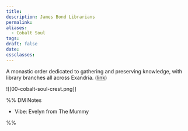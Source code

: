 ```yaml
---
title: 
description: James Bond Librarians
permalink: 
aliases:
  - Cobalt Soul
tags: 
draft: false
date: 
cssclasses:
---
```

A monastic order dedicated to gathering and preserving knowledge, with library branches all across Exandria. 
([link](https://www.dndbeyond.com/sources/dnd/egtw/factions-and-societies#LibraryoftheCobaltSoul)) 

![[00-cobalt-soul-crest.png]] 


%% DM Notes

- Vibe: Evelyn from The Mummy

%%
